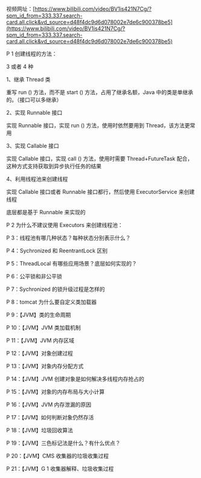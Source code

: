 视频网址：[https://www.bilibili.com/video/BV1is421N7Cg/?spm_id_from=333.337.search-card.all.click&vd_source=d48f4dc9d6d078002e7de6c900378be5](https://www.bilibili.com/video/BV1is421N7Cg/?spm_id_from=333.337.search-card.all.click&vd_source=d48f4dc9d6d078002e7de6c900378be5)

P 1 创建线程的方法：

3 或者 4 种

1、继承 Thread 类

重写 run () 方法，而不是 start () 方法，占用了继承名额，Java 中的类是单继承的。（接口可以多继承）

2、实现 Runnable 接口

实现 Runnable 接口，实现 run () 方法，使用时依然要用到 Thread，该方法更常用

3、实现 Callable 接口

实现 Callable 接口，实现 call () 方法，使用时需要 Thread+FutureTask 配合，这种方式支持获取到异步执行任务的结果

4、利用线程池来创建线程

实现 Callable 接口或者 Runnable 接口都行，然后使用 ExecutorService 来创建线程

底层都是基于 Runnable 来实现的

P 2 为什么不建议使用 Executors 来创建线程池：

P 3：线程池有哪几种状态？每种状态分别表示什么？

P 4：Sychronized 和 ReentrantLock 区别

P 5：ThreadLocal 有哪些应用场景？底层如何实现的？

P 6：公平锁和非公平锁

P 7：Sychronized 的锁升级过程是怎样的

P 8：tomcat 为什么要自定义类加载器

P 9：【JVM】类的生命周期

P 10：【JVM】JVM 类加载机制

P 11：【JVM】JVM 内存区域

P 12：【JVM】对象创建过程

P 13：【JVM】对象内存分配方式

P 14：【JVM】JVM 创建对象是如何解决多线程内存抢占的

P 15：【JVM】对象的内存布局与大小计算

P 16：【JVM】JVM 内存泄漏的原因

P 17：【JVM】如何判断对象仍然存活

P 18：【JVM】垃圾回收算法

P 19：【JVM】三色标记法是什么？有什么优点？

P 20：【JVM】CMS 收集器的垃圾收集过程

P 21：【JVM】G 1 收集器解释、垃圾收集过程


